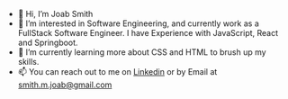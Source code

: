 - 👋 Hi, I’m Joab Smith
- 👀 I’m interested in Software Engineering, and currently work as a FullStack Software Engineer. I have Experience with JavaScript, React and Springboot.
- 🌱 I’m currently learning more about CSS and HTML to brush up my skills.
- 📫 You can reach out to me on [Linkedin](https://www.linkedin.com/in/joab-smith/) or by Email at smith.m.joab@gmail.com

<!---
j-m-smith426/j-m-smith426 is a ✨ special ✨ repository because its `README.md` (this file) appears on your GitHub profile.
You can click the Preview link to take a look at your changes.
--->
